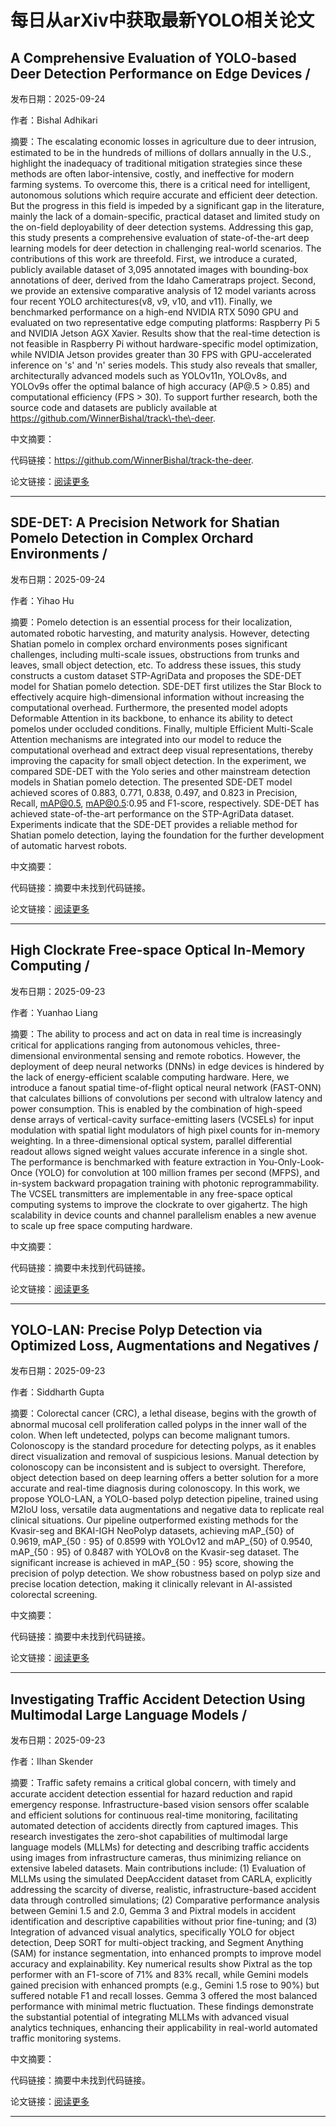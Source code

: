 # 每日从arXiv中获取最新YOLO相关论文


## A Comprehensive Evaluation of YOLO\-based Deer Detection Performance on Edge Devices / 

发布日期：2025-09-24

作者：Bishal Adhikari

摘要：The escalating economic losses in agriculture due to deer intrusion, estimated to be in the hundreds of millions of dollars annually in the U.S., highlight the inadequacy of traditional mitigation strategies since these methods are often labor\-intensive, costly, and ineffective for modern farming systems. To overcome this, there is a critical need for intelligent, autonomous solutions which require accurate and efficient deer detection. But the progress in this field is impeded by a significant gap in the literature, mainly the lack of a domain\-specific, practical dataset and limited study on the on\-field deployability of deer detection systems. Addressing this gap, this study presents a comprehensive evaluation of state\-of\-the\-art deep learning models for deer detection in challenging real\-world scenarios. The contributions of this work are threefold. First, we introduce a curated, publicly available dataset of 3,095 annotated images with bounding\-box annotations of deer, derived from the Idaho Cameratraps project. Second, we provide an extensive comparative analysis of 12 model variants across four recent YOLO architectures\(v8, v9, v10, and v11\). Finally, we benchmarked performance on a high\-end NVIDIA RTX 5090 GPU and evaluated on two representative edge computing platforms: Raspberry Pi 5 and NVIDIA Jetson AGX Xavier. Results show that the real\-time detection is not feasible in Raspberry Pi without hardware\-specific model optimization, while NVIDIA Jetson provides greater than 30 FPS with GPU\-accelerated inference on 's' and 'n' series models. This study also reveals that smaller, architecturally advanced models such as YOLOv11n, YOLOv8s, and YOLOv9s offer the optimal balance of high accuracy \(AP@.5 > 0.85\) and computational efficiency \(FPS > 30\). To support further research, both the source code and datasets are publicly available at https://github.com/WinnerBishal/track\-the\-deer.

中文摘要：


代码链接：https://github.com/WinnerBishal/track-the-deer.

论文链接：[阅读更多](http://arxiv.org/abs/2509.20318v1)

---


## SDE\-DET: A Precision Network for Shatian Pomelo Detection in Complex Orchard Environments / 

发布日期：2025-09-24

作者：Yihao Hu

摘要：Pomelo detection is an essential process for their localization, automated robotic harvesting, and maturity analysis. However, detecting Shatian pomelo in complex orchard environments poses significant challenges, including multi\-scale issues, obstructions from trunks and leaves, small object detection, etc. To address these issues, this study constructs a custom dataset STP\-AgriData and proposes the SDE\-DET model for Shatian pomelo detection. SDE\-DET first utilizes the Star Block to effectively acquire high\-dimensional information without increasing the computational overhead. Furthermore, the presented model adopts Deformable Attention in its backbone, to enhance its ability to detect pomelos under occluded conditions. Finally, multiple Efficient Multi\-Scale Attention mechanisms are integrated into our model to reduce the computational overhead and extract deep visual representations, thereby improving the capacity for small object detection. In the experiment, we compared SDE\-DET with the Yolo series and other mainstream detection models in Shatian pomelo detection. The presented SDE\-DET model achieved scores of 0.883, 0.771, 0.838, 0.497, and 0.823 in Precision, Recall, mAP@0.5, mAP@0.5:0.95 and F1\-score, respectively. SDE\-DET has achieved state\-of\-the\-art performance on the STP\-AgriData dataset. Experiments indicate that the SDE\-DET provides a reliable method for Shatian pomelo detection, laying the foundation for the further development of automatic harvest robots.

中文摘要：


代码链接：摘要中未找到代码链接。

论文链接：[阅读更多](http://arxiv.org/abs/2509.19990v1)

---


## High Clockrate Free\-space Optical In\-Memory Computing / 

发布日期：2025-09-23

作者：Yuanhao Liang

摘要：The ability to process and act on data in real time is increasingly critical for applications ranging from autonomous vehicles, three\-dimensional environmental sensing and remote robotics. However, the deployment of deep neural networks \(DNNs\) in edge devices is hindered by the lack of energy\-efficient scalable computing hardware. Here, we introduce a fanout spatial time\-of\-flight optical neural network \(FAST\-ONN\) that calculates billions of convolutions per second with ultralow latency and power consumption. This is enabled by the combination of high\-speed dense arrays of vertical\-cavity surface\-emitting lasers \(VCSELs\) for input modulation with spatial light modulators of high pixel counts for in\-memory weighting. In a three\-dimensional optical system, parallel differential readout allows signed weight values accurate inference in a single shot. The performance is benchmarked with feature extraction in You\-Only\-Look\-Once \(YOLO\) for convolution at 100 million frames per second \(MFPS\), and in\-system backward propagation training with photonic reprogrammability. The VCSEL transmitters are implementable in any free\-space optical computing systems to improve the clockrate to over gigahertz. The high scalability in device counts and channel parallelism enables a new avenue to scale up free space computing hardware.

中文摘要：


代码链接：摘要中未找到代码链接。

论文链接：[阅读更多](http://arxiv.org/abs/2509.19642v1)

---


## YOLO\-LAN: Precise Polyp Detection via Optimized Loss, Augmentations and Negatives / 

发布日期：2025-09-23

作者：Siddharth Gupta

摘要：Colorectal cancer \(CRC\), a lethal disease, begins with the growth of abnormal mucosal cell proliferation called polyps in the inner wall of the colon. When left undetected, polyps can become malignant tumors. Colonoscopy is the standard procedure for detecting polyps, as it enables direct visualization and removal of suspicious lesions. Manual detection by colonoscopy can be inconsistent and is subject to oversight. Therefore, object detection based on deep learning offers a better solution for a more accurate and real\-time diagnosis during colonoscopy. In this work, we propose YOLO\-LAN, a YOLO\-based polyp detection pipeline, trained using M2IoU loss, versatile data augmentations and negative data to replicate real clinical situations. Our pipeline outperformed existing methods for the Kvasir\-seg and BKAI\-IGH NeoPolyp datasets, achieving mAP$\_\{50\}$ of 0.9619, mAP$\_\{50:95\}$ of 0.8599 with YOLOv12 and mAP$\_\{50\}$ of 0.9540, mAP$\_\{50:95\}$ of 0.8487 with YOLOv8 on the Kvasir\-seg dataset. The significant increase is achieved in mAP$\_\{50:95\}$ score, showing the precision of polyp detection. We show robustness based on polyp size and precise location detection, making it clinically relevant in AI\-assisted colorectal screening.

中文摘要：


代码链接：摘要中未找到代码链接。

论文链接：[阅读更多](http://arxiv.org/abs/2509.19166v1)

---


## Investigating Traffic Accident Detection Using Multimodal Large Language Models / 

发布日期：2025-09-23

作者：Ilhan Skender

摘要：Traffic safety remains a critical global concern, with timely and accurate accident detection essential for hazard reduction and rapid emergency response. Infrastructure\-based vision sensors offer scalable and efficient solutions for continuous real\-time monitoring, facilitating automated detection of accidents directly from captured images. This research investigates the zero\-shot capabilities of multimodal large language models \(MLLMs\) for detecting and describing traffic accidents using images from infrastructure cameras, thus minimizing reliance on extensive labeled datasets. Main contributions include: \(1\) Evaluation of MLLMs using the simulated DeepAccident dataset from CARLA, explicitly addressing the scarcity of diverse, realistic, infrastructure\-based accident data through controlled simulations; \(2\) Comparative performance analysis between Gemini 1.5 and 2.0, Gemma 3 and Pixtral models in accident identification and descriptive capabilities without prior fine\-tuning; and \(3\) Integration of advanced visual analytics, specifically YOLO for object detection, Deep SORT for multi\-object tracking, and Segment Anything \(SAM\) for instance segmentation, into enhanced prompts to improve model accuracy and explainability. Key numerical results show Pixtral as the top performer with an F1\-score of 71% and 83% recall, while Gemini models gained precision with enhanced prompts \(e.g., Gemini 1.5 rose to 90%\) but suffered notable F1 and recall losses. Gemma 3 offered the most balanced performance with minimal metric fluctuation. These findings demonstrate the substantial potential of integrating MLLMs with advanced visual analytics techniques, enhancing their applicability in real\-world automated traffic monitoring systems.

中文摘要：


代码链接：摘要中未找到代码链接。

论文链接：[阅读更多](http://arxiv.org/abs/2509.19096v2)

---

